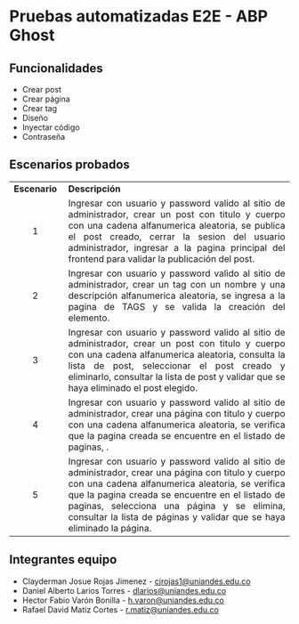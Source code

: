 # Pruebas automatizadas E2E - ABP Ghost


## Funcionalidades
- Crear post
- Crear página
- Crear tag
- Diseño
- Inyectar código
- Contraseña

## Escenarios probados

<table><tbody><tr><td><strong>Escenario</strong>&nbsp;</td><td><strong>Descripción</strong>&nbsp;</td></tr><tr><td align="center">1&nbsp;</td><td align="justify">Ingresar con usuario y password valido al sitio de administrador, crear un post con titulo y cuerpo con una cadena alfanumerica aleatoria, se publica el post creado, cerrar la sesion del usuario administrador, ingresar a la pagina principal del frontend para validar la publicación del post.&nbsp;</td></tr><tr><td align="center">2&nbsp;</td><td align="justify">Ingresar con usuario y password valido al sitio de administrador, crear un tag con un nombre y una descripción alfanumerica aleatoria, se ingresa a la pagina de TAGS y se valida la creación del elemento.&nbsp;</td></tr><tr><td align="center">3&nbsp;</td><td align="justify">Ingresar con usuario y password valido al sitio de administrador, crear un post con titulo y cuerpo con una cadena alfanumerica aleatoria, consulta la lista de post, seleccionar el post creado y eliminarlo, consultar la lista de post y validar que se haya eliminado el post elegido.&nbsp;</td></tr><tr><td align="center">4&nbsp;</td><td align="justify">Ingresar con usuario y password valido al sitio de administrador, crear una página con titulo y cuerpo con una cadena alfanumerica aleatoria, se verifica que la pagina creada se encuentre en el listado de paginas, .&nbsp;</td></tr><tr><td align="center">5&nbsp;</td><td align="justify">Ingresar con usuario y password valido al sitio de administrador, crear una página con titulo y cuerpo con una cadena alfanumerica aleatoria, se verifica que la pagina creada se encuentre en el listado de paginas, selecciona una página y se elimina, consultar la lista de páginas y validar que se haya eliminado la página.&nbsp;</td></tr></tbody></table>


## Integrantes equipo
- Clayderman Josue Rojas Jimenez  - cjrojas1@uniandes.edu.co
- Daniel Alberto Larios Torres    - dlarios@uniandes.edu.co
- Hector Fabio Varón Bonilla      - h.varon@uniandes.edu.co
- Rafael David Matiz Cortes       - r.matiz@uniandes.edu.co



